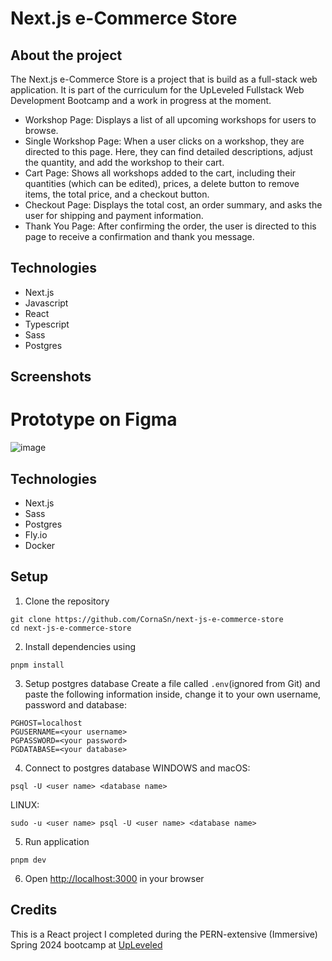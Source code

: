 # Next.js e-Commerce Store

## About the project

The Next.js e-Commerce Store is a project that is build as a full-stack web application. It is part of the curriculum for the UpLeveled Fullstack Web Development Bootcamp and a work in progress at the moment.

- Workshop Page: Displays a list of all upcoming workshops for users to browse.
- Single Workshop Page: When a user clicks on a workshop, they are directed to this page. Here, they can find detailed descriptions, adjust the quantity, and add the workshop to their cart.
- Cart Page: Shows all workshops added to the cart, including their quantities (which can be edited), prices, a delete button to remove items, the total price, and a checkout button.
- Checkout Page: Displays the total cost, an order summary, and asks the user for shipping and payment information.
- Thank You Page: After confirming the order, the user is directed to this page to receive a confirmation and thank you message.

## Technologies

- Next.js
- Javascript
- React
- Typescript
- Sass
- Postgres

## Screenshots

# Prototype on Figma

![image](https://github.com/CornaSn/next-js-e-commerce-store/assets/165194143/de3a735f-15bf-4cc6-a9b3-e33042effc0b 'Screenshot of Prototype on Figma')

## Technologies

- Next.js
- Sass
- Postgres
- Fly.io
- Docker

## Setup

1. Clone the repository

```
git clone https://github.com/CornaSn/next-js-e-commerce-store
cd next-js-e-commerce-store
```

2. Install dependencies using

```
pnpm install
```

3. Setup postgres database
   Create a file called `.env`(ignored from Git) and paste the following information inside, change it to your own username, password and database:

```
PGHOST=localhost
PGUSERNAME=<your username>
PGPASSWORD=<your password>
PGDATABASE=<your database>
```

4. Connect to postgres database
   WINDOWS and macOS:

```
psql -U <user name> <database name>
```

LINUX:

```
sudo -u <user name> psql -U <user name> <database name>
```

5. Run application

```
pnpm dev
```

6. Open [http://localhost:3000](http://localhost:3000) in your browser

## Credits

This is a React project I completed during the PERN-extensive (Immersive) Spring 2024 bootcamp at [UpLeveled](https://github.com/upleveled)

